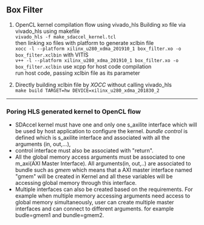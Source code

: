 ## Box Filter
1. OpenCL kernel compilation flow using vivado_hls
Building xo file via vivado_hls using makefile  
`vivado_hls -f make_sdaccel_kernel.tcl`   
then linking xo files with platform to generate xclbin file   
`xocc -l --platform xilinx_u280_xdma_201910_1 box_filter.xo -o box_filter.xclbin`
with VITIS   
`v++ -l --platform xilinx_u280_xdma_201910_1 box_filter.xo -o box_filter.xclbin`
use xcpp for host code compilation   
run host code, passing xclbin file as its parameter

2. Directly building xclbin file by *XOCC* without calling vivado_hls   
`make build TARGET=hw DEVICE=xilinx_u280_xdma_201830_2`


----
### Poring HLS generated kernel to OpenCL flow

- SDAccel kernel must have one and only one s_axilite interface which will be used by host application to configure the kernel.
*bundle control* is defined which is s_axilite interface and associated with all the arguments (in, out,...),
- control interface must also be associated with "return".
- All the global memory access arguments must be associated to one m_axi(AXI Master Interface). All arguments(in, out,..) are
associated to bundle such as *gmem* which means that a AXI master interface named "gmem" will be created in Kernel and all these variables will be accessing global memory through this interface.
- Multiple interfaces can also be created based on the requirements. For example when multiple memory accessing arguments need access to global memory simultaneously, user can create multiple master interfaces and can connect to different arguments. for example budle=gmem1 and bundle=gmem2.
